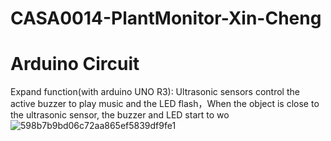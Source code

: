 # CASA0014-PlantMonitor-Xin-Cheng

# Arduino Circuit
Expand function(with arduino UNO R3): Ultrasonic sensors control the active buzzer to play music and the LED flash，When the object is close to the ultrasonic sensor, the buzzer and LED start to wo
![598b7b9bd06c72aa865ef5839df9fe1](https://github.com/zczqxc5/CASA0014-PlantMonitor-Xin-Cheng/assets/146037962/254de5ad-3e11-47bc-9912-92e0d015729f)

